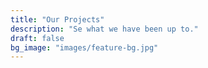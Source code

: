 ```yaml
---
title: "Our Projects"
description: "Se what we have been up to."
draft: false
bg_image: "images/feature-bg.jpg"
---
```

